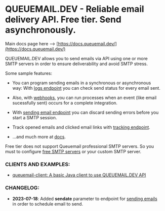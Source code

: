 # QUEUEMAIL.DEV - Reliable email delivery API. Free tier. Send asynchronously.

Main docs page here --> [https://docs.queuemail.dev/](https://docs.queuemail.dev/)

QUEUEMAIL.DEV allows you to send emails via API using one or more SMTP servers in order to ensure deliverability and avoid SMTP stress.

Some sample features:

- You can program sending emails in a synchronous or asynchronous way: With [logs endpoint](api-logs.md) you can check send status for every email sent. 

- Also, with [webhooks](features-webhooks.md), you can run processes when an event (like email sucessfully sent) occurs for a complete integration.

- With [sending email endpoint](api-emails.md) you can discard sending errors before you start a SMTP session.

- Track opened emails and clicked email links with [tracking endpoint](api-tracking.md).

- ...and much more at [docs](https://docs.queuemail.dev).

Free tier does not support Queuemail professional SMTP servers. So you must to configure [free SMTP servers](other-freesmtps.md) or your custom SMTP server.



### CLIENTS AND EXAMPLES:

* [queuemail-client: A basic Java client to use QUEUEMAIL.DEV API](https://github.com/queuemail/docs-and-examples/tree/main/queuemail-client)


### CHANGELOG:
* **2023-07-18**: Added **sendate** parameter to endpoint for [sending emails](api-emails.md) in order to schedule email to send.
